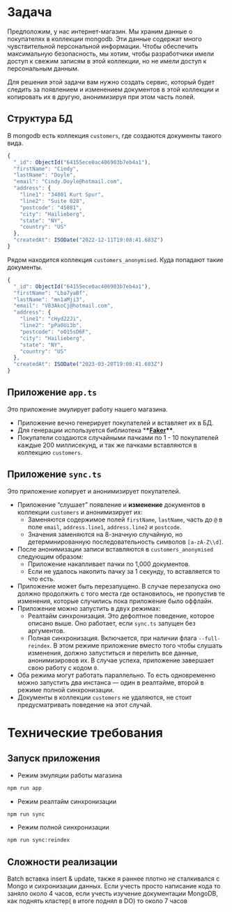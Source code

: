 # Задача

Предположим, у нас интернет-магазин. Мы храним данные о покупателях в коллекции mongodb. Эти данные содержат много чувствительной персональной информации. Чтобы обеспечить максимальную безопасность, мы хотим, чтобы разработчики имели доступ к свежим записям в этой коллекции, но не имели доступ к персональным данным.

Для решения этой задачи вам нужно создать сервис, который будет следить за появлением и изменением документов в этой коллекции и копировать их в другую, анонимизируя при этом часть полей.

## Структура БД

В mongodb есть коллекция `customers`, где создаются документы такого вида.

```jsx
{
  "_id": ObjectId("64155ece0ac406903b7eb4a1"),
  "firstName": "Cindy",
  "lastName": "Doyle",
  "email": "Cindy.Doyle@hotmail.com",
  "address": {
    "line1": "34801 Kurt Spur",
    "line2": "Suite 028",
    "postcode": "45081",
    "city": "Hailieberg",
    "state": "NY",
    "country": "US"
  },
  "createdAt": ISODate("2022-12-11T19:08:41.683Z")
}

```

Рядом находится коллекция `customers_anonymised`. Куда попадают такие документы.

```jsx
{
  "_id": ObjectId("64155ece0ac406903b7eb4a1"),
  "firstName": "Lba7yaBf",
  "lastName": "mn1aMji3",
  "email": "V83AkoCj@hotmail.com",
  "address": {
    "line1": "cHyd22Ji",
    "line2": "pPa0Ui3b",
    "postcode": "oO15sD6F",
    "city": "Hailieberg",
    "state": "NY",
    "country": "US"
  },
  "createdAt": ISODate("2023-03-20T19:08:41.683Z")
}

```

## Приложение `app.ts`

Это приложение эмулирует работу нашего магазина.

- Приложение вечно генерирует покупателей и вставляет их в БД.
- Для генерации используется библиотека \***\*[Faker](https://www.npmjs.com/package/@faker-js/faker)\*\***.
- Покупатели создаются случайными пачками по 1 - 10 покупателей каждые 200 миллисекунд, и так же пачками вставляются в коллекцию `customers`.

## Приложение `sync.ts`

Это приложение копирует и анонимизирует покупателей.

- Приложение “слушает” появление и **изменение** документов в коллекции `customers` и анонимизирует их:
  - Заменяются содержимое полей `firstName`, `lastName`, часть до `@` в поле `email`, `address.line1`, `address.line2` и `postcode`.
  - Значения заменяются на 8-значную случайную, но детерминированную последовательность символов `[a-zA-Z\\d]`.
- После анонимизации записи вставляются в `customers_anonymised` следующим образом:
  - Приложение накапливает пачки по 1,000 документов.
  - Если не удалось накопить пачку за 1 секунду, то вставляется то что есть.
- Приложение может быть перезапущено. В случае перезапуска оно должно продолжить с того места где остановилось, не пропустив те изменения, которые случились пока приложение было оффлайн.
- Приложение можно запустить в двух режимах:
  - Реалтайм синхронизация. Это дефолтное поведение, которое описано выше. Оно работает, если `sync.ts` запущен без аргументов.
  - Полная синхронизация. Включается, при наличии флага `--full-reindex`. В этом режиме приложение вместо того чтобы слушать изменения, должно запуститься и перелить все данные, анонимизировов их. В случае успеха, приложение завершает свою работу с кодом `0`.
- Оба режима могут работать параллельно. То есть одновременно можно запустить два инстанса — один в реалтайме, второй в режиме полной синхронизации.
- Документы в коллекции `customers` не удаляются, не стоит предусматривать поведение на этот случай.

# Технические требования

## Запуск приложения

- Режим эмуляции работы магазина

```bash
npm run app
```

- Режим реалтайм синхронизации

```bash
npm run sync
```

- Режим полной синхронизации

```bash
npm run sync:reindex
```

## Сложности реализации

Batch вставка insert & update, также я раннее плотно не сталкивался с Mongo и сихронизации данных.
Если учесть просто написание кода то заняло около 4 часов, если учесть изучение документации MongoDB, как поднять кластер( в итоге поднял в DO) то около 7 часов
